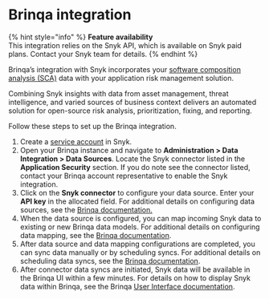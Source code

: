 # Brinqa integration

{% hint style="info" %}
**Feature availability**\
This integration relies on the Snyk API, which is available on Snyk paid plans. Contact your Snyk team for details.
{% endhint %}

Brinqa’s integration with Snyk incorporates your [software composition analysis (SCA)](https://snyk.io/series/open-source-security/software-composition-analysis-sca/) data with your application risk management solution.

Combining Snyk insights with data from asset management, threat intelligence, and varied sources of business context delivers an automated solution for open-source risk analysis, prioritization, fixing, and reporting.

Follow these steps to set up the Brinqa integration.

1. Create a [service account](../../enterprise-setup/service-accounts.md) in Snyk.
2. Open your Brinqa instance and navigate to **Administration > Data Integration > Data Sources**. Locate the Snyk connector listed in the **Application Security** section. If you do note see the connector listed, contact your Brinqa account representative to enable the Snyk integration.
3. Click on the **Snyk connector** to configure your data source. Enter your **API key** in the allocated field. For additional details on configuring data sources, see the [Brinqa documentation.](http://docs.brinqa.io/data-integration/data-sources/)
4. When the data source is configured, you can map incoming Snyk data to existing or new Brinqa data models. For additional details on configuring data mapping, see the [Brinqa documentation](http://docs.brinqa.io/data-integration/data-mapping/).
5. After data source and data mapping configurations are completed, you can sync data manually or by scheduling syncs. For additional details on scheduling data syncs, see the [Brinqa documentation](http://docs.brinqa.io/data-integration/scheduled-syncs/).
6. After connector data syncs are initiated, Snyk data will be available in the Brinqa UI within a few minutes. For details on how to display Snyk data within Brinqa, see the Brinqa [User Interface documentation](http://docs.brinqa.io/user-interface/overview/).
